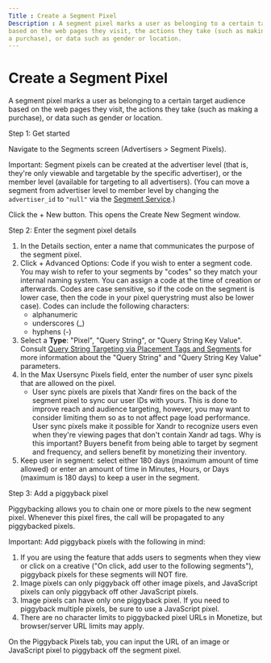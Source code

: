 ```yaml
---
Title : Create a Segment Pixel
Description : A segment pixel marks a user as belonging to a certain target audience
based on the web pages they visit, the actions they take (such as making
a purchase), or data such as gender or location.
---
```



# Create a Segment Pixel



A segment pixel marks a user as belonging to a certain target audience
based on the web pages they visit, the actions they take (such as making
a purchase), or data such as gender or location.

Step 1: Get started

Navigate to the Segments screen
(Advertisers
\>  Segment Pixels).



Important: Segment pixels can be
created at the advertiser level (that is, they're only viewable and
targetable by the specific advertiser), or the member level (available
for targeting to all advertisers). (You can move a segment from
advertiser level to member level by changing the `advertiser_id` to
`"null"` via the <a
href="https://docs.xandr.com/bundle/xandr-api/page/segment-service.html"
class="xref" target="_blank">Segment Service</a>.)



Click the + New button. This opens the
Create New Segment window.

Step 2: Enter the segment pixel details

1.  In the Details section, enter
    a name that communicates the purpose of the segment pixel.
2.  Click + Advanced Options: Code if
    you wish to enter a segment code. You may wish to refer to your
    segments by "codes" so they match your internal naming system. You
    can assign a code at the time of creation or afterwards. Codes are
    case sensitive, so if the code on the segment is lower case, then
    the code in your pixel querystring must also be lower case). Codes
    can include the following characters:  
    - alphanumeric
    - underscores (\_)
    - hyphens (-)
3.  Select a **Type**: "Pixel", "Query String", or "Query String Key
    Value". Consult
    <a href="query-string-targeting-via-placement-tags-and-segments.html"
    class="xref">Query String Targeting via Placement Tags and Segments</a>
    for more information about the "Query String" and "Query String Key
    Value" parameters.
4.  In the Max Usersync Pixels field,
    enter the number of user sync pixels that are allowed on the pixel.
    - User sync pixels are pixels that Xandr
      fires on the back of the segment pixel to sync our user IDs with
      yours. This is done to improve reach and audience targeting,
      however, you may want to consider limiting them so as to not
      affect page load performance. User sync pixels make it possible
      for Xandr to recognize users even when
      they're viewing pages that don't contain
      Xandr ad tags. Why is this important?
      Buyers benefit from being able to target by segment and frequency,
      and sellers benefit by monetizing their inventory.
5.  Keep user in segment: select
    either 180 days (maximum amount of
    time allowed) or enter an amount of time in
    Minutes,
    Hours, or
    Days (maximum is 180 days) to keep
    a user in the segment.

Step 3: Add a piggyback pixel

Piggybacking allows you to chain one or more pixels to the new segment
pixel. Whenever this pixel fires, the call will be propagated to any
piggybacked pixels.



Important: Add piggyback pixels with
the following in mind:

1.  If you are using the feature that adds users to segments when they
    view or click on a creative ("On click, add user to the following
    segments"), piggyback pixels for these segments will NOT fire.
2.  Image pixels can only piggyback off other image pixels, and
    JavaScript pixels can only piggyback off other JavaScript pixels.
3.  Image pixels can have only one piggyback pixel. If you need to
    piggyback multiple pixels, be sure to use a JavaScript pixel.
4.  There are no character limits to piggybacked pixel URLs in
    Monetize, but browser/server URL limits may
    apply.



On the Piggyback Pixels tab, you can input the URL of an image or
JavaScript pixel to piggyback off the segment pixel.




